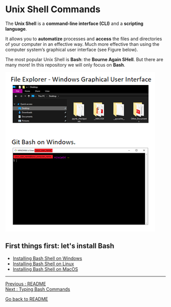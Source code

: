 # Unix Shell Commands

The **Unix Shell** is a **command-line interface (CLI)** and a **scripting language**.  

It allows you to **automatize** processes and **access** the files and directories of your computer in an effective way. Much more effective than using the computer system’s graphical user interface (see Figure below).  

The most popular Unix Shell is **Bash**: the **Bourne Again SHell**. But there are many more! In this repository we will only focus on **Bash**.

![Figure_UnixShell](uploads/3a3bf0fd49b2b28e67422cc9a4723729/Figure_UnixShell.png)

## First things first: let's install Bash

* [Installing Bash Shell on Windows](Install-Bash-on-Windows)
* [Installing Bash Shell on Linux](Install-Bash-on-Linux)
* [Installing Bash Shell on MacOS](Install-Bash-on-MacOS)


________________________

[Previous : README](https://github.com/HeatherAn/recommended-coding-practices#readme)  
[Next     : Typing Bash Commands](Typing-Bash-Commands)  

[Go back to README](https://github.com/HeatherAn/recommended-coding-practices#readme)